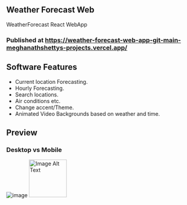 ## Weather Forecast Web
WeatherForecast React WebApp

### Published at https://weather-forecast-web-app-git-main-meghanathshettys-projects.vercel.app/

## Software Features
* Current location Forecasting.
* Hourly Forecasting.
* Search locations.
* Air conditions etc.
* Change accent/Theme.
* Animated Video Backgrounds based on weather and time.

## Preview
### Desktop vs Mobile
![image](https://github.com/MeghanathShetty/weatherForecast_WebApp/assets/127648939/f985195e-1f73-4499-89d4-0817ea914262)
<img src="![WhatsApp Image 2023-12-10 at 19 39 48_96e4da64](https://github.com/MeghanathShetty/weatherForecast_WebApp/assets/127648939/8c2aa722-5f50-43bd-b4ae-da5b87180c3f)" alt="Image Alt Text" style="width:100px;" />


